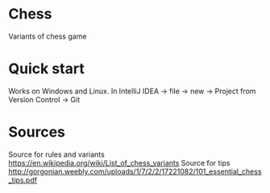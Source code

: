 # Chess
Variants of chess game

# Quick start
Works on Windows and Linux.
In IntelliJ IDEA -> file -> new -> Project from Version Control -> Git

# Sources
Source for rules and variants
https://en.wikipedia.org/wiki/List_of_chess_variants
Source for tips
http://gorgonian.weebly.com/uploads/1/7/2/2/17221082/101_essential_chess_tips.pdf